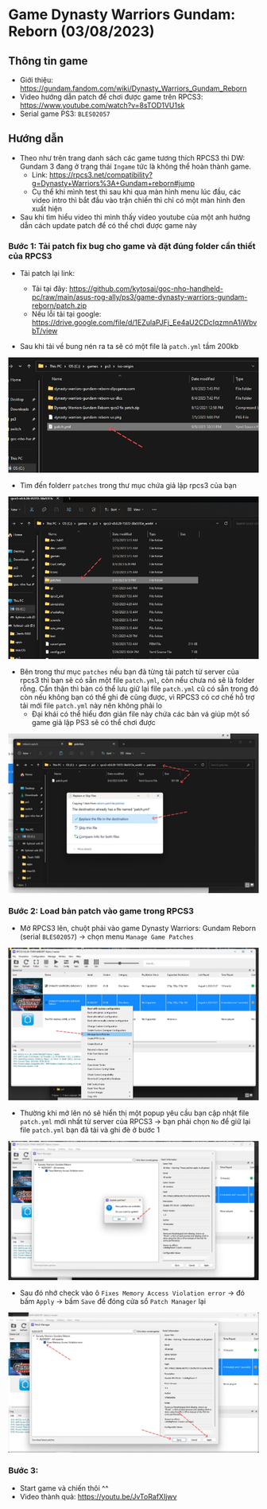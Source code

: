 # Game Dynasty Warriors Gundam: Reborn (03/08/2023)

## Thông tin game

- Giới thiệu: https://gundam.fandom.com/wiki/Dynasty_Warriors_Gundam_Reborn
- Video hướng dẫn patch để chơi được game trên RPCS3: https://www.youtube.com/watch?v=8sTOD1VU1sk
- Serial game PS3: `BLES02057`

## Hướng dẫn

- Theo như trên trang danh sách các game tương thích RPCS3 thì DW: Gundam 3 đang ở trạng thái `Ingame` tức là không thể hoàn thành game.
  - Link: https://rpcs3.net/compatibility?g=Dynasty+Warriors%3A+Gundam+reborn#jump
  - Cụ thể khi mình test thì sau khi qua màn hình menu lúc đầu, các video intro thì bắt đầu vào trận chiến thì chỉ có một màn hình đen xuất hiện
- Sau khi tìm hiểu video thì mình thấy video youtube của một anh hướng dẫn cách update patch để có thể chơi được game này

### Bước 1: Tải patch fix bug cho game và đặt đúng folder cần thiết của RPCS3

- Tải patch lại link: 
  - Tải tại đây: https://github.com/kytosai/goc-nho-handheld-pc/raw/main/asus-rog-ally/ps3/game-dynasty-warriors-gundam-reborn/patch.zip 
  - Nếu lỗi tải tại google: https://drive.google.com/file/d/1EZulaPJFj_Ee4aU2CDcIqzmnA1iWbvbT/view

- Sau khi tải về bung nén ra ta sẽ có một file là `patch.yml` tầm 200kb

![](./game-gundam-reborn-01.jpg)

- Tìm đến folderr `patches` trong thư mục chứa giả lập rpcs3 của bạn

![](./game-gundam-reborn-02.jpg)

- Bên trong thư mục `patches` nếu bạn đã từng tải patch từ server của rpcs3 thì bạn sẽ có sẵn một file `patch.yml`, còn nếu chưa nó sẽ là folder rỗng. Cẩn thận thì bàn có thể lưu giữ lại file `patch.yml` cũ có sẵn trong đó còn nếu không bạn có thể ghi đè cũng được, vì RPCS3 có cơ chế hỗ trợ tải mới file `patch.yml` này nên không phải lo
  - Đại khái có thể hiểu đơn giản file này chứa các bản vá giúp một số game giả lập PS3 sẽ có thể chơi được

![](./game-gundam-reborn-03.jpg)

### Bước 2: Load bản patch vào game trong RPCS3

- Mở RPCS3 lên, chuột phải vào game Dynasty Warriors: Gundam Reborn (serial `BLES02057`) -> chọn menu `Manage Game Patches`

![](./game-gundam-reborn-04.jpg)

- Thường khi mở lên nó sẽ hiển thị một popup yêu cầu bạn cập nhật file `patch.yml` mới nhất từ server của RPCS3 -> bạn phải chọn `No` để giữ lại file `patch.yml` bạn đã tải và ghi đè ở bước 1

![](./game-gundam-reborn-05.jpg)

- Sau đó nhớ check vào ô `Fixes Memory Access Violation error` -> đó bấm `Apply` -> bấm `Save` để đóng cửa sổ `Patch Manager` lại

![](./game-gundam-reborn-06.jpg)

### Bước 3:

- Start game và chiến thôi ^^
- Video thành quả: https://youtu.be/JvToRafXIjwv 




 